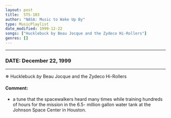 ```yaml
---
layout: post
title:  STS-103
author: "NASA: Music to Wake Up By"
type: MusicPlaylist
date_modified: 1999-12-22
songs: ["Hucklebuck by Beau Jocque and the Zydeco Hi-Rollers"]
genres: []
---
```


----
### DATE: December 22, 1999
----
✵ Hucklebuck *by* Beau Jocque and the Zydeco Hi-Rollers  

#### Comment:
* a tune that the spacewalkers heard many times while training hundreds of hours for the mission in the 6.5- million gallon water tank at the Johnson Space Center in Houston.



<br/>
<center>
	<a target="_blank"
	   href="https://twitter.com/intent/tweet?hashtags=Space,NASA,Playlist,NASAWakeupCalls,SpaceProgram&text=🚀 {{ page.author}}, '{{ page.songs.first }}' {{ page.title }}, {{ page.date | date: '%B %d, %Y' }}, {{ site.url }}{{ page.url }}&via=nasawakeupcalls"><i class="fab fa-twitter" title="Tweet this page" alt="Tweet this page" style="font-size: 1.3em;"></i></a>
	&nbsp; 	<i class="fas fa-user-astronaut" style="font-size: 1.5em;"></i> &nbsp;
    <a id="custom_amazon_link"
       type="amzn" search="#"
       category="popular music">
    <i class="fab fa-amazon" style="font-size: 1.3em;"></i></a>
</center>

<!-- Randomly resolve an individual entry from a song array -->
<script src="/assets/javascript/seedrandom.min.js"></script>
<script>
  var wake_me_up = ["Hucklebuck by Beau Jocque and the Zydeco Hi-Rollers"];
  var prng = new Math.seedrandom();
  function randomSong() {
    song = wake_me_up[Math.floor(Math.random() * wake_me_up.length)];
    var amazon_link = document.getElementById("custom_amazon_link");
    amazon_link.setAttribute("search", song);
  }
  window.onload = randomSong();
</script>
